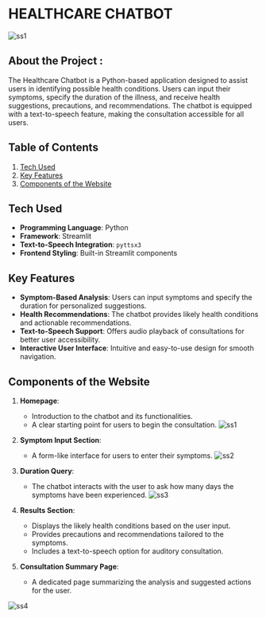 # HEALTHCARE CHATBOT
![ss1](https://github.com/user-attachments/assets/13051c1e-4170-4687-80cc-11fcb78ca126)



## About the Project : 
The Healthcare Chatbot is a Python-based application designed to assist users in identifying possible health conditions. Users can input their symptoms, specify the duration of the illness, and receive health suggestions, precautions, and recommendations. The chatbot is equipped with a text-to-speech feature, making the consultation accessible for all users.  


## Table of Contents   
1. [Tech Used](#Tech-Used)  
2. [Key Features](#Key-Features)  
3. [Components of the Website](#Components-of-the-Website)  


## Tech Used  
- **Programming Language**: Python  
- **Framework**: Streamlit  
- **Text-to-Speech Integration**: `pyttsx3`  
- **Frontend Styling**: Built-in Streamlit components  


## Key Features  
- **Symptom-Based Analysis**: Users can input symptoms and specify the duration for personalized suggestions.  
- **Health Recommendations**: The chatbot provides likely health conditions and actionable recommendations.  
- **Text-to-Speech Support**: Offers audio playback of consultations for better user accessibility.  
- **Interactive User Interface**: Intuitive and easy-to-use design for smooth navigation.  


## Components of the Website  
1. **Homepage**:  
   - Introduction to the chatbot and its functionalities.  
   - A clear starting point for users to begin the consultation.
![ss1](https://github.com/user-attachments/assets/fc6467c0-b94b-49bd-8155-21b6e704164c)



2. **Symptom Input Section**:  
   - A form-like interface for users to enter their symptoms.
![ss2](https://github.com/user-attachments/assets/1ed79f8d-ee2c-4159-b79b-96a6e6e0cc50)



3. **Duration Query**:  
   - The chatbot interacts with the user to ask how many days the symptoms have been experienced.
![ss3](https://github.com/user-attachments/assets/0a4218e4-5a5b-4fa1-96f1-6cef712189bb)



4. **Results Section**:  
   - Displays the likely health conditions based on the user input.  
   - Provides precautions and recommendations tailored to the symptoms.  
   - Includes a text-to-speech option for auditory consultation.  

5. **Consultation Summary Page**:  
   - A dedicated page summarizing the analysis and suggested actions for the user.

![ss4](https://github.com/user-attachments/assets/9605bad5-474f-4a5c-a7ab-e1a28f3647e5)

